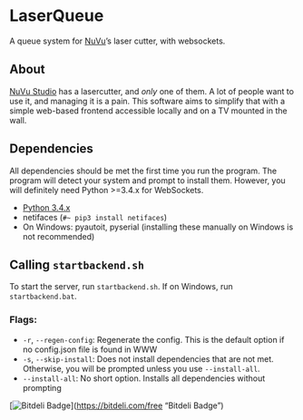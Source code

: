# LaserQueue
A queue system for [NuVu](https://cambridge.nuvustudio.com/discover)’s laser cutter, with websockets.

## About

[NuVu Studio](https://cambridge.nuvustudio.com/discover) has a lasercutter, and *only* one of them. A lot of people want to use it, and managing it is a pain. This software aims to simplify that with a simple web-based frontend accessible locally and on a TV mounted in the wall.

## Dependencies

All dependencies should be met the first time you run the program. The program will detect your system and prompt to install them. However, you will definitely need Python >=3.4.x for WebSockets.

- [Python 3.4.x](https://www.python.org/downloads/)
- netifaces (`#~ pip3 install netifaces`)
- On Windows: pyautoit, pyserial (installing these manually on Windows is not recommended)

## Calling `startbackend.sh`

To start the server, run `startbackend.sh`. If on Windows, run `startbackend.bat`.

### Flags:

- `-r`, `--regen-config`: Regenerate the config. This is the default option if no config.json file is found in WWW
- `-s`, `--skip-install`: Does not install dependencies that are not met. Otherwise, you will be prompted unless you use `--install-all`.
- `--install-all`: No short option. Installs all dependencies without prompting

[![Bitdeli Badge](https://d2weczhvl823v0.cloudfront.net/yrsegal/laserqueue/trend.png)](https://bitdeli.com/free “Bitdeli Badge”)

